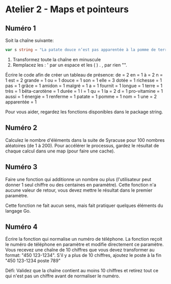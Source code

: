 # Atelier 2 - Maps et pointeurs

## Numéro 1

Soit la chaîne suivante:

```go
var s string = "La patate douce n’est pas apparentée à la pomme de terre, malgré son nom. Elle est dotée d'une très grande richesse en pro-vitamine A (ou bêta-carotène). Elle fournit aussi une énergie de longue durée, grâce à l’amidon qu’elle renferme."
```

1. Transformez toute la chaîne en minuscule
2. Remplacez les : ' par un espace et les ( ) . , par rien "".

Écrire le code afin de créer un tableau de présence:
de = 2 en = 1 à = 2 n = 1 est = 2 grande = 1 ou = 1 douce = 1 son = 1 elle = 3 dotée = 1 richesse = 1 pas = 1 grâce = 1 amidon = 1 malgré = 1 a = 1 fournit = 1 longue = 1 terre = 1 très = 1 bêta-carotène = 1 durée = 1 l = 1 qu = 1 la = 2 d = 1 pro-vitamine = 1 aussi = 1 énergie = 1 renferme = 1 patate = 1 pomme = 1 nom = 1 une = 2 apparentée = 1

Pour vous aider, regardez les fonctions disponibles dans le package string.

## Numéro 2

Calculez le nombre d'éléments dans la suite de Syracuse pour 100 nombres aléatoires (de 1 à 200). Pour accélérer le processus, gardez le résultat de chaque calcul dans une map (pour faire une cache).

## Numéro 3

Faire une fonction qui additionne un nombre ou plus (l'utilisateur peut donner 1 seul chiffre ou des centaines en paramètre). Cette fonction n'a aucune valeur de retour, vous devez mettre le résultat dans le premier paramètre.

Cette fonction ne fait aucun sens, mais fait pratiquer quelques éléments du langage Go.

## Numéro 4

Écrire la fonction qui normalise un numéro de téléphone. La fonction reçoit le numéro de téléphone en paramètre et modifie directement ce paramètre.
Vous recevez une chaîne de 10 chiffres que vous devez transformer au format: "450 123-1234".
S'il y a plus de 10 chiffres, ajoutez le poste à la fin "450 123-1234 poste 789"

Défi: Validez que la chaîne contient au moins 10 chiffres et retirez tout ce qui n'est pas un chiffre avant de normaliser le numéro.